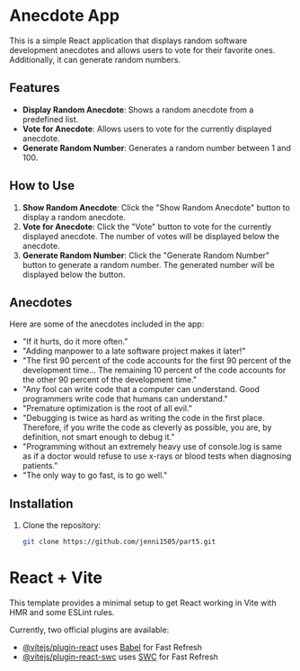 # Anecdote App

This is a simple React application that displays random software development anecdotes and allows users to vote for their favorite ones. Additionally, it can generate random numbers.

## Features

- **Display Random Anecdote**: Shows a random anecdote from a predefined list.
- **Vote for Anecdote**: Allows users to vote for the currently displayed anecdote.
- **Generate Random Number**: Generates a random number between 1 and 100.

## How to Use

1. **Show Random Anecdote**: Click the "Show Random Anecdote" button to display a random anecdote.
2. **Vote for Anecdote**: Click the "Vote" button to vote for the currently displayed anecdote. The number of votes will be displayed below the anecdote.
3. **Generate Random Number**: Click the "Generate Random Number" button to generate a random number. The generated number will be displayed below the button.

## Anecdotes

Here are some of the anecdotes included in the app:

- "If it hurts, do it more often."
- "Adding manpower to a late software project makes it later!"
- "The first 90 percent of the code accounts for the first 90 percent of the development time... The remaining 10 percent of the code accounts for the other 90 percent of the development time."
- "Any fool can write code that a computer can understand. Good programmers write code that humans can understand."
- "Premature optimization is the root of all evil."
- "Debugging is twice as hard as writing the code in the first place. Therefore, if you write the code as cleverly as possible, you are, by definition, not smart enough to debug it."
- "Programming without an extremely heavy use of console.log is same as if a doctor would refuse to use x-rays or blood tests when diagnosing patients."
- "The only way to go fast, is to go well."

## Installation

1. Clone the repository:
   ```bash
   git clone https://github.com/jenni1505/part5.git

# React + Vite

This template provides a minimal setup to get React working in Vite with HMR and some ESLint rules.

Currently, two official plugins are available:

- [@vitejs/plugin-react](https://github.com/vitejs/vite-plugin-react/blob/main/packages/plugin-react/README.md) uses [Babel](https://babeljs.io/) for Fast Refresh
- [@vitejs/plugin-react-swc](https://github.com/vitejs/vite-plugin-react-swc) uses [SWC](https://swc.rs/) for Fast Refresh
